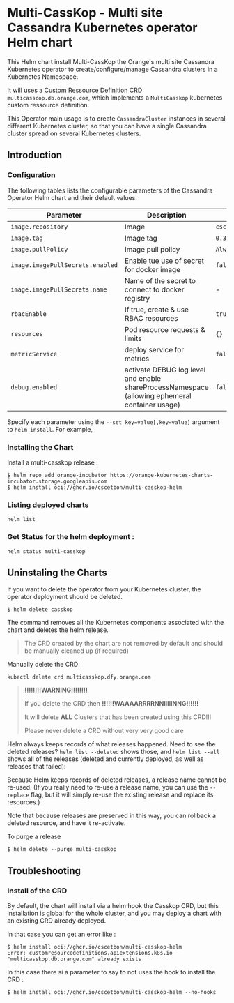 
# Multi-CassKop - Multi site Cassandra Kubernetes operator Helm chart

This Helm chart install Multi-CassKop the Orange's multi site Cassandra Kubernetes operator to create/configure/manage Cassandra 
clusters in a Kubernetes Namespace.

It will uses a Custom Ressource Definition CRD: `multicasscop.db.orange.com`, 
which implements a `MultiCasskop` kubernetes custom ressource definition.

This Operator main usage is to create `CassandraCluster` instances in several different Kubernetes cluster, so that you
can have a single Cassandra cluster spread on several Kubernetes clusters.

## Introduction


### Configuration

The following tables lists the configurable parameters of the Cassandra Operator Helm chart and their default values.


| Parameter                        | Description                                      | Default                                   |
|----------------------------------|--------------------------------------------------|-------------------------------------------|
| `image.repository`               | Image                                            | `cscetbon/casskop` |
| `image.tag`                      | Image tag                                        | `0.3.1-master`                            |
| `image.pullPolicy`               | Image pull policy                                | `Always`                                  |
| `image.imagePullSecrets.enabled` | Enable tue use of secret for docker image        | `false`                                   |
| `image.imagePullSecrets.name`    | Name of the secret to connect to docker registry | -                                         |
| `rbacEnable`                     | If true, create & use RBAC resources             | `true`                                    |
| `resources`                      | Pod resource requests & limits                   | `{}`                                      |
| `metricService`                  | deploy service for metrics                       | `false`                                   |
| `debug.enabled`                  | activate DEBUG log level  and enable shareProcessNamespace (allowing ephemeral container usage)                        | `false`                                   |



Specify each parameter using the `--set key=value[,key=value]` argument to `helm install`. For example,

### Installing the Chart

Install a multi-casskop release :

```console
$ helm repo add orange-incubator https://orange-kubernetes-charts-incubator.storage.googleapis.com
$ helm install oci://ghcr.io/cscetbon/multi-casskop-helm
```

### Listing deployed charts

```
helm list
```

### Get Status for the helm deployment :

```
helm status multi-casskop

```

## Uninstaling the Charts

If you want to delete the operator from your Kubernetes cluster, the operator deployment 
should be deleted.

```
$ helm delete casskop
```
The command removes all the Kubernetes components associated with the chart and deletes the helm release.

> The CRD created by the chart are not removed by default and should be manually cleaned up (if required)

Manually delete the CRD:
```
kubectl delete crd multicasskop.dfy.orange.com
```

> **!!!!!!!!WARNING!!!!!!!!**
>
> If you delete the CRD then **!!!!!!WAAAARRRRNNIIIIINNG!!!!!!**
>
> It will delete **ALL** Clusters that has been created using this CRD!!!
>
> Please never delete a CRD without very very good care


Helm always keeps records of what releases happened. Need to see the deleted releases? `helm list --deleted`
shows those, and `helm list --all` shows all of the releases (deleted and currently deployed, as well as releases that
failed):

Because Helm keeps records of deleted releases, a release name cannot be re-used. (If you really need to re-use a
release name, you can use the `--replace` flag, but it will simply re-use the existing release and replace its
resources.)

Note that because releases are preserved in this way, you can rollback a deleted resource, and have it re-activate.



To purge a release
```console
$ helm delete --purge multi-casskop
```


## Troubleshooting

### Install of the CRD

By default, the chart will install via a helm hook the Casskop CRD, but this installation is global for the whole
cluster, and you may deploy a chart with an existing CRD already deployed.

In that case you can get an error like :


```
$ helm install oci://ghcr.io/cscetbon/multi-casskop-helm
Error: customresourcedefinitions.apiextensions.k8s.io "multicasskop.db.orange.com" already exists
```

In this case there si a parameter to say to not uses the hook to install the CRD :

```
$ helm install oci://ghcr.io/cscetbon/multi-casskop-helm --no-hooks
```
